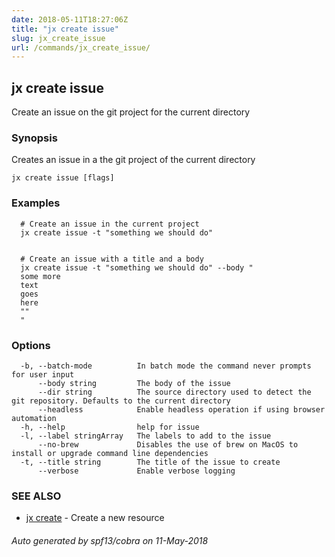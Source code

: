 ```yaml
---
date: 2018-05-11T18:27:06Z
title: "jx create issue"
slug: jx_create_issue
url: /commands/jx_create_issue/
---
```

## jx create issue

Create an issue on the git project for the current directory

### Synopsis

Creates an issue in a the git project of the current directory

```
jx create issue [flags]
```

### Examples

```
  # Create an issue in the current project
  jx create issue -t "something we should do"
  
  
  # Create an issue with a title and a body
  jx create issue -t "something we should do" --body "
  some more
  text
  goes
  here
  ""
  "
```

### Options

```
  -b, --batch-mode          In batch mode the command never prompts for user input
      --body string         The body of the issue
      --dir string          The source directory used to detect the git repository. Defaults to the current directory
      --headless            Enable headless operation if using browser automation
  -h, --help                help for issue
  -l, --label stringArray   The labels to add to the issue
      --no-brew             Disables the use of brew on MacOS to install or upgrade command line dependencies
  -t, --title string        The title of the issue to create
      --verbose             Enable verbose logging
```

### SEE ALSO

* [jx create](/commands/jx_create/)	 - Create a new resource

###### Auto generated by spf13/cobra on 11-May-2018
